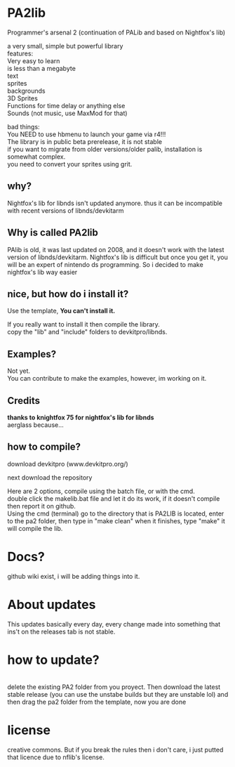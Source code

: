 # PA2lib
Programmer's arsenal 2 (continuation of PALib and based on Nightfox's lib)</p>

a very small, simple but powerful library<br>
features:<br>
Very easy to learn <br>
is less than a megabyte <br>
text<br>
sprites<br>
backgrounds<br>
3D Sprites <br>
Functions for time delay or anything else <br>
Sounds (not music, use MaxMod for that)</p>
bad things:<br>
You NEED to use hbmenu to launch your game via r4!!!<br>
The library is in public beta prerelease, it is not stable<br>
if you want to migrate from older versions/older palib, installation is somewhat complex. <br>
you need to convert your sprites using grit.
<h2> why?</h2>
Nightfox's lib for libnds isn't updated anymore.
thus it can be incompatible with recent versions of libnds/devkitarm
  <h2> Why is called PA2lib </h2>
  PAlib is old, it was last updated on 2008, and it doesn't work with the latest version of
  libnds/devkitarm. Nightfox's lib is difficult but once you get it, you will be an expert of nintendo ds programming.
  So i decided to make nightfox's lib way easier
  
  <h2>nice, but how do i install it?</h2>
  Use the template, <strong>You can't install it. </strong> </p>
  If you really want to install it then compile the library.<br>
  copy the "lib" and "include" folders to devkitpro/libnds.<br>
  
<h2>Examples?</h2>
Not yet.<br>
You can contribute to make the examples, however, im working on it.</p>
<h2>Credits</h2>
<strong>thanks to knightfox 75 for nightfox's lib for libnds</strong><br>
aerglass because...</p>
<h2>how to compile? </h2>
download devkitpro (www.devkitpro.org/) </p>
next download the repository </p>
Here are 2 options, compile using the batch file, or with the cmd. <br>
double click the makelib.bat file and let it do its work, if it doesn't compile
then report it on github. <br>
Using the cmd (terminal) go to the directory that is PA2LIB is located, enter to the
pa2 folder, then type in "make clean" when it finishes, type "make" it will compile the lib.
<h1>Docs?</h1>
github wiki exist, i will be adding things into it.</p>
<h1> About updates </h1>
This updates basically every day, every change made into something that ins't on the releases tab is not stable.
<h1> how to update? </h1><br>
  delete the existing PA2 folder from you proyect. Then download the latest stable release (you can use the unstabe builds but they are unstable lol) and then drag the pa2 folder from the template, now you are done
<h1> license </h1> </p>
creative commons. But if you break the rules then i don't care, i just putted that licence due to nflib's license.
